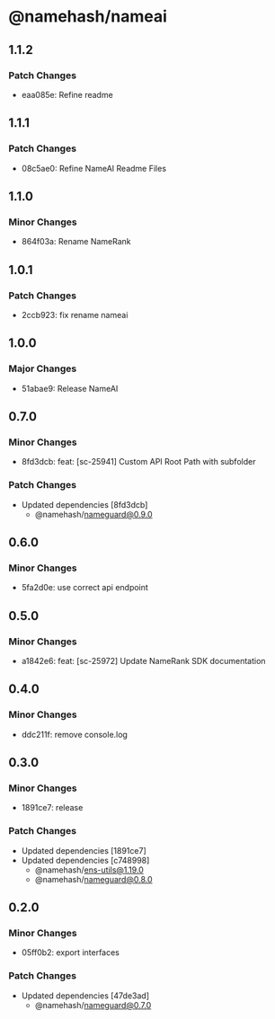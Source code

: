 # @namehash/nameai

## 1.1.2

### Patch Changes

- eaa085e: Refine readme

## 1.1.1

### Patch Changes

- 08c5ae0: Refine NameAI Readme Files

## 1.1.0

### Minor Changes

- 864f03a: Rename NameRank

## 1.0.1

### Patch Changes

- 2ccb923: fix rename nameai

## 1.0.0

### Major Changes

- 51abae9: Release NameAI

## 0.7.0

### Minor Changes

- 8fd3dcb: feat: [sc-25941] Custom API Root Path with subfolder

### Patch Changes

- Updated dependencies [8fd3dcb]
  - @namehash/nameguard@0.9.0

## 0.6.0

### Minor Changes

- 5fa2d0e: use correct api endpoint

## 0.5.0

### Minor Changes

- a1842e6: feat: [sc-25972] Update NameRank SDK documentation

## 0.4.0

### Minor Changes

- ddc211f: remove console.log

## 0.3.0

### Minor Changes

- 1891ce7: release

### Patch Changes

- Updated dependencies [1891ce7]
- Updated dependencies [c748998]
  - @namehash/ens-utils@1.19.0
  - @namehash/nameguard@0.8.0

## 0.2.0

### Minor Changes

- 05ff0b2: export interfaces

### Patch Changes

- Updated dependencies [47de3ad]
  - @namehash/nameguard@0.7.0
